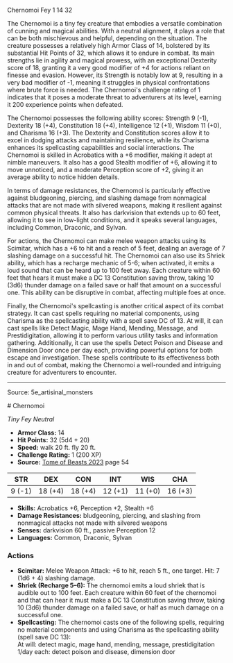 <MonsterName/>Chernomoi</MonsterName>
<CreatureType/>Fey</CreatureType>
<CR/>1</CR>
<AC/>14</AC>
<HP/>32</HP>
<summary>The Chernomoi is a tiny fey creature that embodies a versatile combination of cunning and magical abilities. With a neutral alignment, it plays a role that can be both mischievous and helpful, depending on the situation. The creature possesses a relatively high Armor Class of 14, bolstered by its substantial Hit Points of 32, which allows it to endure in combat. Its main strengths lie in agility and magical prowess, with an exceptional Dexterity score of 18, granting it a very good modifier of +4 for actions reliant on finesse and evasion. However, its Strength is notably low at 9, resulting in a very bad modifier of -1, meaning it struggles in physical confrontations where brute force is needed. The Chernomoi's challenge rating of 1 indicates that it poses a moderate threat to adventurers at its level, earning it 200 experience points when defeated.</summary>

<detail>

The Chernomoi possesses the following ability scores: Strength 9 (-1), Dexterity 18 (+4), Constitution 18 (+4), Intelligence 12 (+1), Wisdom 11 (+0), and Charisma 16 (+3). The Dexterity and Constitution scores allow it to excel in dodging attacks and maintaining resilience, while its Charisma enhances its spellcasting capabilities and social interactions. The Chernomoi is skilled in Acrobatics with a +6 modifier, making it adept at nimble maneuvers. It also has a good Stealth modifier of +6, allowing it to move unnoticed, and a moderate Perception score of +2, giving it an average ability to notice hidden details.

In terms of damage resistances, the Chernomoi is particularly effective against bludgeoning, piercing, and slashing damage from nonmagical attacks that are not made with silvered weapons, making it resilient against common physical threats. It also has darkvision that extends up to 60 feet, allowing it to see in low-light conditions, and it speaks several languages, including Common, Draconic, and Sylvan.

For actions, the Chernomoi can make melee weapon attacks using its Scimitar, which has a +6 to hit and a reach of 5 feet, dealing an average of 7 slashing damage on a successful hit. The Chernomoi can also use its Shriek ability, which has a recharge mechanic of 5-6; when activated, it emits a loud sound that can be heard up to 100 feet away. Each creature within 60 feet that hears it must make a DC 13 Constitution saving throw, taking 10 (3d6) thunder damage on a failed save or half that amount on a successful one. This ability can be disruptive in combat, affecting multiple foes at once.

Finally, the Chernomoi's spellcasting is another critical aspect of its combat strategy. It can cast spells requiring no material components, using Charisma as the spellcasting ability with a spell save DC of 13. At will, it can cast spells like Detect Magic, Mage Hand, Mending, Message, and Prestidigitation, allowing it to perform various utility tasks and information gathering. Additionally, it can use the spells Detect Poison and Disease and Dimension Door once per day each, providing powerful options for both escape and investigation. These spells contribute to its effectiveness both in and out of combat, making the Chernomoi a well-rounded and intriguing creature for adventurers to encounter.</detail>



---

Source: 5e_artisinal_monsters

<statblock>
# Chernomoi

*Tiny* *Fey* *Neutral*

- **Armor Class:** 14
- **Hit Points:** 32 (5d4 + 20)
- **Speed:** walk 20 ft. fly 20 ft.
- **Challenge Rating:** 1 (200 XP)
- **Source:** [Tome of Beasts 2023](https://koboldpress.com/kpstore/product/tome-of-beasts-1-2023-edition/) page 54

| STR | DEX | CON | INT | WIS | CHA |
| --- | --- | --- | --- | --- | --- |
| 9 (-1) | 18 (+4) | 18 (+4) | 12 (+1) | 11 (+0) | 16 (+3) |

- **Skills:** Acrobatics +6, Perception +2, Stealth +6
- **Damage Resistances:** bludgeoning, piercing, and slashing from nonmagical attacks not made with silvered weapons
- **Senses:** darkvision 60 ft., passive Perception 12
- **Languages:** Common, Draconic, Sylvan

### Actions

- **Scimitar:** Melee Weapon Attack: +6 to hit, reach 5 ft., one target. Hit: 7 (1d6 + 4) slashing damage.
- **Shriek (Recharge 5–6):** The chernomoi emits a loud shriek that is audible out to 100 feet. Each creature within 60 feet of the chernomoi and that can hear it must make a DC 13 Constitution saving throw, taking 10 (3d6) thunder damage on a failed save, or half as much damage on a successful one.
- **Spellcasting:** The chernomoi casts one of the following spells, requiring no material components and using Charisma as the spellcasting ability (spell save DC 13):<br>At will: detect magic, mage hand, mending, message, prestidigitation<br>1/day each: detect poison and disease, dimension door
</statblock>


